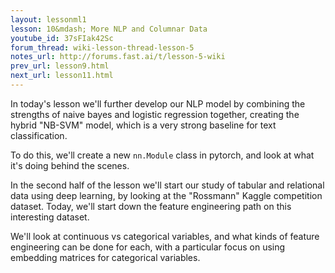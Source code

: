 ```yaml
---
layout: lessonml1
lesson: 10&mdash; More NLP and Columnar Data
youtube_id: 37sFIak42Sc 
forum_thread: wiki-lesson-thread-lesson-5
notes_url: http://forums.fast.ai/t/lesson-5-wiki
prev_url: lesson9.html
next_url: lesson11.html
---
```

In today's lesson we'll further develop our NLP model by combining the strengths of naive bayes and logistic regression together, creating the hybrid "NB-SVM" model, which is a very strong baseline for text classification.

To do this, we'll create a new `nn.Module` class in pytorch, and look at what it's doing behind the scenes.

In the second half of the lesson we'll start our study of tabular and relational data using deep learning, by looking at the "Rossmann" Kaggle competition dataset. Today, we'll start down the feature engineering path on this interesting dataset.

We'll look at continuous vs categorical variables, and what kinds of feature engineering can be done for each, with a particular focus on using embedding matrices for categorical variables.